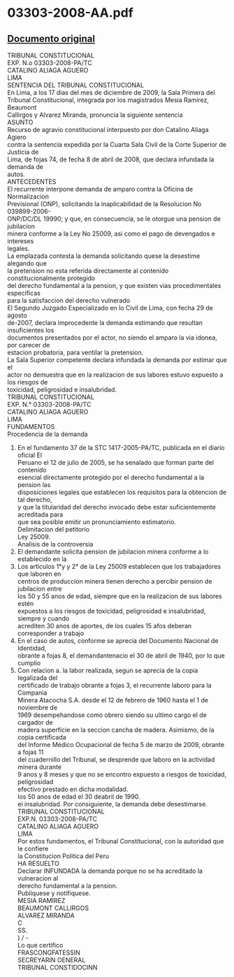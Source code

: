 
03303-2008-AA.pdf
=================
  
[Documento original](https://tc.gob.pe/jurisprudencia/2010/03303-2008-AA.pdf)  
---  
TRIBUNAL CONSTITUCIONAL  
EXP. N.o 03303-2008-PA/TC  
CATALINO ALIAGA AGUERO  
LIMA  
SENTENCIA DEL TRIBUNAL CONSTITUCIONAL  
En Lima, a los 17 dias del mes de diciembre de 2009, la Sala Primera del  
Tribunal Constitucional, integrada por los magistrados Mesia Ramirez, Beaumont  
Callirgos y Alvarez Miranda, pronuncia la siguiente sentencia  
ASUNTO  
Recurso de agravio constitucional interpuesto por don Catalino Aliaga Agiero  
contra la sentencia expedida por la Cuarta Sala Civil de la Corte Superior de Justicia de  
Lima, de fojas 74, de fecha 8 de abril de 2008, que declara infundada la demanda de  
autos.  
ANTECEDENTES  
El recurrente interpone demanda de amparo contra la Oficina de Normalizacion  
Previsional (ONP), solicitando la inaplicabilidad de la Resolucion No 039899-2006-  
ONP/DC/DL 19990; y que, en consecuencia, se le otorgue una pension de jubilacion  
minera conforme a la Ley No 25009, asi como el pago de devengados e intereses  
legales.  
La emplazada contesta la demanda solicitando quese la desestime alegando que  
la pretension no esta referida directamente al contenido constitucionalmente protegido  
del derecho fundamental a la pension, y que existen vias procedimentales especificas  
para la satisfaccion del derecho vulnerado  
El Segundo Juzgado Especializado en lo Civil de Lima, con fecha 29 de agosto  
de-2007, declara improcedente la demanda estimando que resultan insuficientes los  
documentos presentados por el actor, no siendo el amparo la via idonea, por carecer de  
estacion probatoria, para ventilar la pretension.  
La Sala Superior competente declara infundada la demanda por estimar que el  
actor no demuestra que en la realizacion de sus labores estuvo expuesto a los riesgos de  
toxicidad, peligrosidad e insalubridad.  
TRIBUNAL CONSTITUCIONAL  
EXP. N.° 03303-2008-PA/TC  
CATALINO ALIAGA AGUERO  
LIMA  
FUNDAMENTOS  
Procedencia de la demanda  
1. En el fundamento 37 de la STC 1417-2005-PA/TC, publicada en el diario oficial El  
Peruano el 12 de julio de 2005, se ha senalado que forman parte del contenido  
esencial directamente protegido por el derecho fundamental a la pension las  
disposiciones legales que establecen los requisitos para la obtencion de tal derecho,  
y que la titularidad del derecho invocado debe estar suficientemente acreditada para  
que sea posible emitir un pronunciamiento estimatorio.  
Delimitacion del petitorio  
Ley 25009.  
Analisis de la controversia  
2. El demandante solicita pension de jubilacion minera conforme a lo establecido en la  
3. Los articulos 1°y y 2° de la Ley 25009 establecen que los trabajadores que laboren en  
centros de produccion minera tienen derecho a percibir pension de jubilacion entre  
los 50 y 55 anos de edad, siempre que en la realizacion de sus labores estén  
expuestos a los riesgos de toxicidad, peligrosidad e insalubridad, siempre y cuando  
acrediten 30 anos de aportes, de los cuales 15 afos deberan corresponder a trabajo  
4. En el caso de autos, conforme se aprecia del Documento Nacional de Identidad,  
obrante a fojas 8, el demandantenacio el 30 de abril de 1940, por lo que cumplio  
5. Con relacion a. la labor realizada, segun se aprecia de la copia legalizada del  
certificado de trabajo obrante a fojas 3, el recurrente laboro para la Compania  
Minera Atacocha S.A. desde el 12 de febrero de 1960 hasta el 1 de noviembre de  
1969 desempehandose como obrero siendo su ultimo cargo el de cargador de  
madera superficie en la seccion cancha de madera. Asimismo, de la copia certificada  
del Informe Médico Ocupacional de fecha 5 de marzo de 2009, obrante a fojas 11  
del cuadernillo del Tribunal, se desprende que laboro en la actividad minera durante  
9 anos y 8 meses y que no se encontro expuesto a riesgos de toxicidad, peligrosidad  
efectivo prestado en dicha modalidad.  
los 50 anos de edad el 30 deabril de 1990.  
ei insalubridad. Por consiguiente, la demanda debe desestimarse.  
TRIBUNAL CONSTITUCIONAL  
EXP.N. 03303-2008-PA/TC  
CATALINO ALIAGA AGUERO  
LIMA  
Por estos fundamentos, el Tribunal Constitucional, con la autoridad que le confiere  
la Constitucion Politica del Peru  
HA RESUELTO  
Declarar INFUNDADA la demanda porque no se ha acreditado la vulneracion al  
derecho fundamental a la pension.  
Publiquese y notifiquese.  
MESIA RAMIREZ  
BEAUMONT CALLIRGOS  
ALVAREZ MIRANDA  
C  
SS.  
) / -  
Lo que certifico  
FRASCONGFATESSIN  
SECREYARIN OENERAL  
TRIBUNAL CONSTIDOCINN